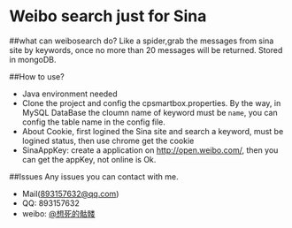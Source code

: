 Weibo search just for Sina
===========
##what can weibosearch do?
Like a spider,grab the messages from sina site by keywords, once no more than 20 messages will be returned. Stored in mongoDB.

##How to use?
* Java environment needed
* Clone the project and config the cpsmartbox.properties. By the way, in MySQL DataBase the cloumn name of keyword must be `name`, you can config the table name in the config file.
* About Cookie, first logined the Sina site and search a keyword, must be logined status, then use chrome get the cookie
* SinaAppKey: create a application on http://open.weibo.com/, then you can get the appKey, not online is Ok.

##Issues
Any issues you can contact with me.

* Mail(893157632@qq.com)
* QQ: 893157632
* weibo: [@想死的骷髅](http://weibo.com/xinshengsiyu)
